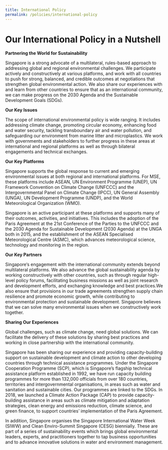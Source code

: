 ```yaml
---
title: International Policy
permalink: /policies/international-policy
---
```


# Our International Policy in a Nutshell

**Partnering the World for Sustainability**

Singapore is a strong advocate of a multilateral, rules-based approach to addressing global and regional environmental challenges. We participate actively and constructively at various platforms, and work with all countries to push for strong, balanced, and credible outcomes at negotiations that strengthen global environmental action. We also share our experiences with and learn from other countries to ensure that as an international community, we can make progress on the 2030 Agenda and the Sustainable Development Goals (SDGs). 

**Our Key Issues**

The scope of international environmental policy is wide ranging. It includes addressing climate change, promoting circular economy, enhancing food and water security, tackling transboundary air and water pollution, and safeguarding our environment from marine litter and microplastics. We work with governments and stakeholders to further progress in these areas at international and regional platforms as well as through bilateral engagements and technical exchanges. 

**Our Key Platforms**

Singapore supports the global response to current and emerging environmental issues at both regional and international platforms. For MSE, these platforms include ASEAN, UN Environment Programme (UNEP), UN Framework Convention on Climate Change (UNFCCC) and the Intergovernmental Panel on Climate Change (IPCC), UN General Assembly (UNGA), UN Development Programme (UNDP), and the World Meteorological Organization (WMO). 

Singapore is an active participant at these platforms and supports many of their outcomes, activities, and initiatives. This includes the adoption of the Paris Agreement at the 21st Conference of the Parties to the UNFCCC and the 2030 Agenda for Sustainable Development (2030 Agenda) at the UNGA both in 2015, and the establishment of the ASEAN Specialised Meteorological Centre (ASMC), which advances meteorological science, technology and monitoring in the region. 

**Our Key Partners**

Singapore‘s engagement with the international community extends beyond multilateral platforms. We also advance the global sustainability agenda by working constructively with other countries, such as through regular high-level policy forums, facilitating business missions as well as joint research and development efforts, and exchanging knowledge and best practices.We also ensure that provisions in our trade agreements strengthen supply chain resilience and promote economic growth, while contributing to environmental protection and sustainable development. Singapore believes that we can solve many environmental issues when we constructively work together. 

**Sharing Our Experiences**

Global challenges, such as climate change, need global solutions. We can facilitate the delivery of these solutions by sharing best practices and working in close partnership with the international community. 

Singapore has been sharing our experience and providing capacity-building support on sustainable development and climate action to other developing countries through technical assistance programmes. Under the Singapore Cooperation Programme (SCP), which is Singapore’s flagship technical assistance platform established in 1992, we have run capacity building programmes for more than 132,000 officials from over 180 countries, territories and intergovernmental organisations, in areas such as water and sanitation and sustainable cities. Our programmes are linked to the SDGs. In 2018, we launched a Climate Action Package (CAP) to provide capacity-building assistance in areas such as climate mitigation and adaptation strategies, clean energy and emissions reduction, climate science, and green finance, to support countries’ implementation of the Paris Agreement. 

In addition, Singapore organises the Singapore International Water Week (SIWW) and Clean Enviro-Summit Singapore (CESG) biennially. These are part of a series of sustainability events which brings global environmental leaders, experts, and practitioners together to tap business opportunities and to advance innovative solutions in water and environment management.


